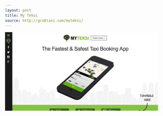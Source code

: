 ```yaml
---
layout: post
title: My Teksi
source: http://grabtaxi.com/myteksi/
---
```


<img src="/img/statap_img/mytaxi.png">
